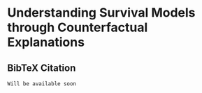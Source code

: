 # Understanding Survival Models through Counterfactual Explanations



## BibTeX Citation
```
Will be available soon
```

